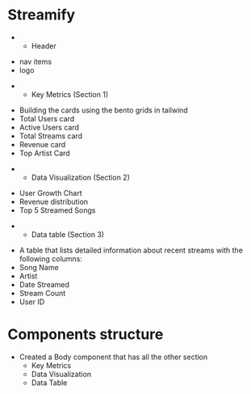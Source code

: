 # Streamify
* - Header 
- nav items
- logo

* - Key Metrics (Section 1)
- Building the cards using the bento grids in tailwind
- Total Users card
- Active Users card
- Total Streams card
- Revenue card
- Top Artist Card

* - Data Visualization (Section 2)
- User Growth Chart
- Revenue distribution
- Top 5 Streamed Songs

* - Data table (Section 3)
- A table that lists detailed information about recent streams with the following columns:
- Song Name
- Artist
- Date Streamed
- Stream Count
- User ID


# Components structure
- Created a Body component that has all the other section
    - Key Metrics
    - Data Visualization
    - Data Table